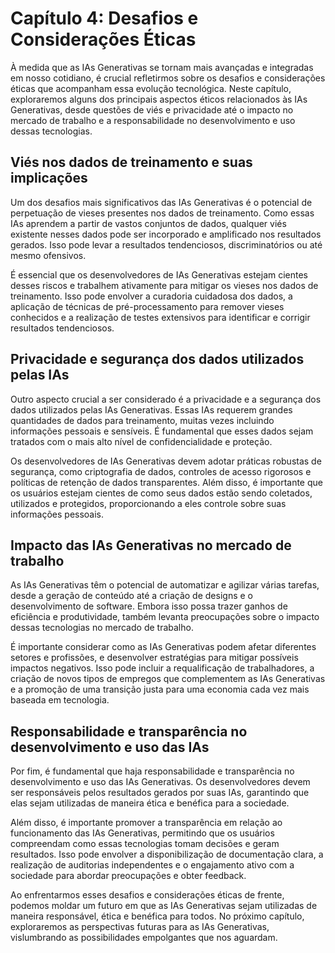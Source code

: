 # Capítulo 4: Desafios e Considerações Éticas

À medida que as IAs Generativas se tornam mais avançadas e integradas em nosso cotidiano, é crucial refletirmos sobre os desafios e considerações éticas que acompanham essa evolução tecnológica. Neste capítulo, exploraremos alguns dos principais aspectos éticos relacionados às IAs Generativas, desde questões de viés e privacidade até o impacto no mercado de trabalho e a responsabilidade no desenvolvimento e uso dessas tecnologias.

## Viés nos dados de treinamento e suas implicações

Um dos desafios mais significativos das IAs Generativas é o potencial de perpetuação de vieses presentes nos dados de treinamento. Como essas IAs aprendem a partir de vastos conjuntos de dados, qualquer viés existente nesses dados pode ser incorporado e amplificado nos resultados gerados. Isso pode levar a resultados tendenciosos, discriminatórios ou até mesmo ofensivos.

É essencial que os desenvolvedores de IAs Generativas estejam cientes desses riscos e trabalhem ativamente para mitigar os vieses nos dados de treinamento. Isso pode envolver a curadoria cuidadosa dos dados, a aplicação de técnicas de pré-processamento para remover vieses conhecidos e a realização de testes extensivos para identificar e corrigir resultados tendenciosos.

## Privacidade e segurança dos dados utilizados pelas IAs

Outro aspecto crucial a ser considerado é a privacidade e a segurança dos dados utilizados pelas IAs Generativas. Essas IAs requerem grandes quantidades de dados para treinamento, muitas vezes incluindo informações pessoais e sensíveis. É fundamental que esses dados sejam tratados com o mais alto nível de confidencialidade e proteção.

Os desenvolvedores de IAs Generativas devem adotar práticas robustas de segurança, como criptografia de dados, controles de acesso rigorosos e políticas de retenção de dados transparentes. Além disso, é importante que os usuários estejam cientes de como seus dados estão sendo coletados, utilizados e protegidos, proporcionando a eles controle sobre suas informações pessoais.

## Impacto das IAs Generativas no mercado de trabalho

As IAs Generativas têm o potencial de automatizar e agilizar várias tarefas, desde a geração de conteúdo até a criação de designs e o desenvolvimento de software. Embora isso possa trazer ganhos de eficiência e produtividade, também levanta preocupações sobre o impacto dessas tecnologias no mercado de trabalho.

É importante considerar como as IAs Generativas podem afetar diferentes setores e profissões, e desenvolver estratégias para mitigar possíveis impactos negativos. Isso pode incluir a requalificação de trabalhadores, a criação de novos tipos de empregos que complementem as IAs Generativas e a promoção de uma transição justa para uma economia cada vez mais baseada em tecnologia.

## Responsabilidade e transparência no desenvolvimento e uso das IAs

Por fim, é fundamental que haja responsabilidade e transparência no desenvolvimento e uso das IAs Generativas. Os desenvolvedores devem ser responsáveis pelos resultados gerados por suas IAs, garantindo que elas sejam utilizadas de maneira ética e benéfica para a sociedade.

Além disso, é importante promover a transparência em relação ao funcionamento das IAs Generativas, permitindo que os usuários compreendam como essas tecnologias tomam decisões e geram resultados. Isso pode envolver a disponibilização de documentação clara, a realização de auditorias independentes e o engajamento ativo com a sociedade para abordar preocupações e obter feedback.

Ao enfrentarmos esses desafios e considerações éticas de frente, podemos moldar um futuro em que as IAs Generativas sejam utilizadas de maneira responsável, ética e benéfica para todos. No próximo capítulo, exploraremos as perspectivas futuras para as IAs Generativas, vislumbrando as possibilidades empolgantes que nos aguardam.
